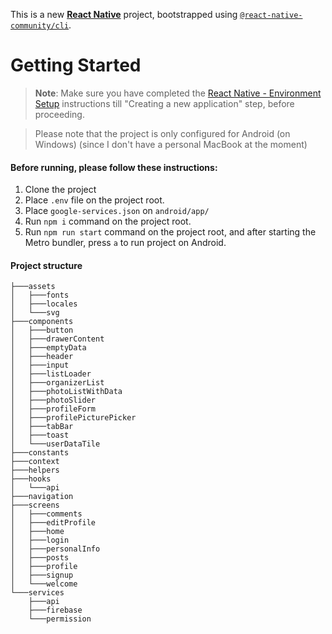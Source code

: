 This is a new [**React Native**](https://reactnative.dev) project, bootstrapped using [`@react-native-community/cli`](https://github.com/react-native-community/cli).

# Getting Started

>**Note**: Make sure you have completed the [React Native - Environment Setup](https://reactnative.dev/docs/environment-setup) instructions till "Creating a new application" step, before proceeding.

> Please note that the project is only configured for Android (on Windows) (since I don't have a personal MacBook at the moment)

#### Before running, please follow these instructions:
1. Clone the project
2. Place `.env` file on the project root.
3. Place `google-services.json` on `android/app/`
4. Run `npm i` command on the project root.
5. Run `npm run start` command on the project root, and after starting the Metro bundler, press `a` to run project on Android.

#### Project structure
```
├───assets
│   ├───fonts
│   ├───locales
│   └───svg
├───components
│   ├───button
│   ├───drawerContent
│   ├───emptyData
│   ├───header
│   ├───input
│   ├───listLoader
│   ├───organizerList
│   ├───photoListWithData
│   ├───photoSlider
│   ├───profileForm
│   ├───profilePicturePicker
│   ├───tabBar
│   ├───toast
│   └───userDataTile
├───constants
├───context
├───helpers
├───hooks
│   └───api
├───navigation
├───screens
│   ├───comments
│   ├───editProfile
│   ├───home
│   ├───login
│   ├───personalInfo
│   ├───posts
│   ├───profile
│   ├───signup
│   └───welcome
└───services
    ├───api
    ├───firebase
    └───permission
```
